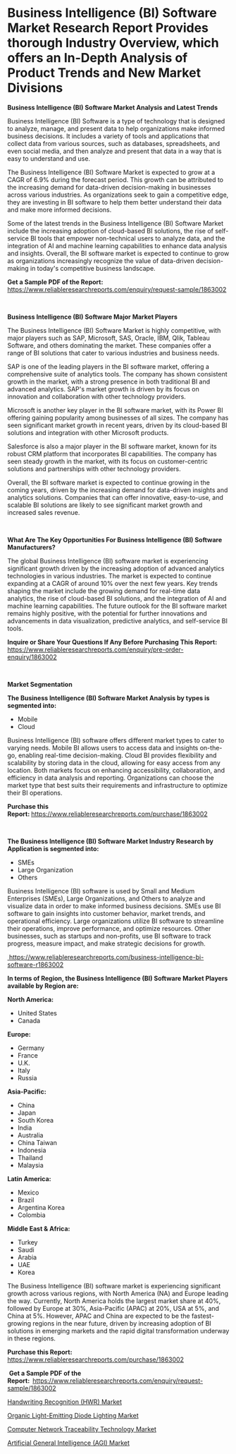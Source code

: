 <p><h1>Business Intelligence (BI) Software Market Research Report Provides thorough Industry Overview, which offers an In-Depth Analysis of Product Trends and New Market Divisions</h1></p><p><strong>Business Intelligence (BI) Software Market Analysis and Latest Trends</strong></p>
<p><p>Business Intelligence (BI) Software is a type of technology that is designed to analyze, manage, and present data to help organizations make informed business decisions. It includes a variety of tools and applications that collect data from various sources, such as databases, spreadsheets, and even social media, and then analyze and present that data in a way that is easy to understand and use.</p><p>The Business Intelligence (BI) Software Market is expected to grow at a CAGR of 6.9% during the forecast period. This growth can be attributed to the increasing demand for data-driven decision-making in businesses across various industries. As organizations seek to gain a competitive edge, they are investing in BI software to help them better understand their data and make more informed decisions.</p><p>Some of the latest trends in the Business Intelligence (BI) Software Market include the increasing adoption of cloud-based BI solutions, the rise of self-service BI tools that empower non-technical users to analyze data, and the integration of AI and machine learning capabilities to enhance data analysis and insights. Overall, the BI software market is expected to continue to grow as organizations increasingly recognize the value of data-driven decision-making in today's competitive business landscape.</p></p>
<p><strong>Get a Sample PDF of the Report:&nbsp;</strong> <a href="https://www.reliableresearchreports.com/enquiry/request-sample/1863002">https://www.reliableresearchreports.com/enquiry/request-sample/1863002</a></p>
<p>&nbsp;</p>
<p><strong>Business Intelligence (BI) Software Major Market Players</strong></p>
<p><p>The Business Intelligence (BI) Software Market is highly competitive, with major players such as SAP, Microsoft, SAS, Oracle, IBM, Qlik, Tableau Software, and others dominating the market. These companies offer a range of BI solutions that cater to various industries and business needs.</p><p>SAP is one of the leading players in the BI software market, offering a comprehensive suite of analytics tools. The company has shown consistent growth in the market, with a strong presence in both traditional BI and advanced analytics. SAP's market growth is driven by its focus on innovation and collaboration with other technology providers.</p><p>Microsoft is another key player in the BI software market, with its Power BI offering gaining popularity among businesses of all sizes. The company has seen significant market growth in recent years, driven by its cloud-based BI solutions and integration with other Microsoft products.</p><p>Salesforce is also a major player in the BI software market, known for its robust CRM platform that incorporates BI capabilities. The company has seen steady growth in the market, with its focus on customer-centric solutions and partnerships with other technology providers.</p><p>Overall, the BI software market is expected to continue growing in the coming years, driven by the increasing demand for data-driven insights and analytics solutions. Companies that can offer innovative, easy-to-use, and scalable BI solutions are likely to see significant market growth and increased sales revenue.</p></p>
<p>&nbsp;</p>
<p><strong>What Are The Key Opportunities For Business Intelligence (BI) Software Manufacturers?</strong></p>
<p><p>The global Business Intelligence (BI) software market is experiencing significant growth driven by the increasing adoption of advanced analytics technologies in various industries. The market is expected to continue expanding at a CAGR of around 10% over the next few years. Key trends shaping the market include the growing demand for real-time data analytics, the rise of cloud-based BI solutions, and the integration of AI and machine learning capabilities. The future outlook for the BI software market remains highly positive, with the potential for further innovations and advancements in data visualization, predictive analytics, and self-service BI tools.</p></p>
<p><strong>Inquire or Share Your Questions If Any Before Purchasing This Report:</strong> <a href="https://www.reliableresearchreports.com/enquiry/pre-order-enquiry/1863002">https://www.reliableresearchreports.com/enquiry/pre-order-enquiry/1863002</a></p>
<p>&nbsp;</p>
<p><strong>Market Segmentation</strong></p>
<p><strong>The Business Intelligence (BI) Software Market Analysis by types is segmented into:</strong></p>
<p><ul><li>Mobile</li><li>Cloud</li></ul></p>
<p><p>Business Intelligence (BI) software offers different market types to cater to varying needs. Mobile BI allows users to access data and insights on-the-go, enabling real-time decision-making. Cloud BI provides flexibility and scalability by storing data in the cloud, allowing for easy access from any location. Both markets focus on enhancing accessibility, collaboration, and efficiency in data analysis and reporting. Organizations can choose the market type that best suits their requirements and infrastructure to optimize their BI operations.</p></p>
<p><strong>Purchase this Report:&nbsp;</strong><a href="https://www.reliableresearchreports.com/purchase/1863002">https://www.reliableresearchreports.com/purchase/1863002</a></p>
<p>&nbsp;</p>
<p><strong>The Business Intelligence (BI) Software Market Industry Research by Application is segmented into:</strong></p>
<p><ul><li>SMEs</li><li>Large Organization</li><li>Others</li></ul></p>
<p><p>Business Intelligence (BI) software is used by Small and Medium Enterprises (SMEs), Large Organizations, and Others to analyze and visualize data in order to make informed business decisions. SMEs use BI software to gain insights into customer behavior, market trends, and operational efficiency. Large organizations utilize BI software to streamline their operations, improve performance, and optimize resources. Other businesses, such as startups and non-profits, use BI software to track progress, measure impact, and make strategic decisions for growth.</p></p>
<p><a href="https://www.reliableresearchreports.com/business-intelligence-bi-software-r1863002">&nbsp;https://www.reliableresearchreports.com/business-intelligence-bi-software-r1863002</a></p>
<p><strong>In terms of Region, the Business Intelligence (BI) Software Market Players available by Region are:</strong></p>
<p>
    <p> <strong> North America: </strong>
        <ul>
            <li>United States</li>
            <li>Canada</li>
        </ul>
        </p> 
    <p> <strong> Europe: </strong>
        <ul>
            <li>Germany</li>
            <li>France</li>
            <li>U.K.</li>
            <li>Italy</li>
            <li>Russia</li>
        </ul>
        </p> 
    <p> <strong> Asia-Pacific: </strong>
        <ul>
            <li>China</li>
            <li>Japan</li>
            <li>South Korea</li>
            <li>India</li>
            <li>Australia</li>
            <li>China Taiwan</li>
            <li>Indonesia</li>
            <li>Thailand</li>
            <li>Malaysia</li>
        </ul>
        </p> 
    <p> <strong> Latin America: </strong>
        <ul>
            <li>Mexico</li>
            <li>Brazil</li>
            <li>Argentina Korea</li>
            <li>Colombia</li>
        </ul>
        </p> 
    <p> <strong> Middle East & Africa: </strong>
        <ul>
            <li>Turkey</li>
            <li>Saudi</li>
            <li>Arabia</li>
            <li>UAE</li>
            <li>Korea</li>
        </ul>
    </p>
    </p>
<p><p>The Business Intelligence (BI) software market is experiencing significant growth across various regions, with North America (NA) and Europe leading the way. Currently, North America holds the largest market share at 40%, followed by Europe at 30%, Asia-Pacific (APAC) at 20%, USA at 5%, and China at 5%. However, APAC and China are expected to be the fastest-growing regions in the near future, driven by increasing adoption of BI solutions in emerging markets and the rapid digital transformation underway in these regions.</p></p>
<p><strong>Purchase this Report: </strong><a href="https://www.reliableresearchreports.com/purchase/1863002">https://www.reliableresearchreports.com/purchase/1863002</a></p>
<p>&nbsp;<strong>Get a Sample PDF of the Report:&nbsp;&nbsp;</strong><a href="https://www.reliableresearchreports.com/enquiry/request-sample/1863002">https://www.reliableresearchreports.com/enquiry/request-sample/1863002</a></p>
<p><strong></strong></p>
<p><p><a href="https://www.linkedin.com/pulse/handwriting-recognition-hwr-market-size-trends-growth-outlook-jinlf">Handwriting Recognition (HWR) Market</a></p><p><a href="https://github.com/EunaWiegad2023/Market-Research-Report-List-1/blob/main/organic-light-emitting-diode-lighting-market.md">Organic Light-Emitting Diode Lighting Market</a></p><p><a href="https://github.com/edytherolanlouisejk1miz0wig/Market-Research-Report-List-2/blob/main/computer-network-traceability-technology-market.md">Computer Network Traceability Technology Market</a></p><p><a href="https://www.linkedin.com/pulse/artificial-general-intelligence-agi-market-insights-players-forecast-mwrcf">Artificial General Intelligence (AGI) Market</a></p></p>